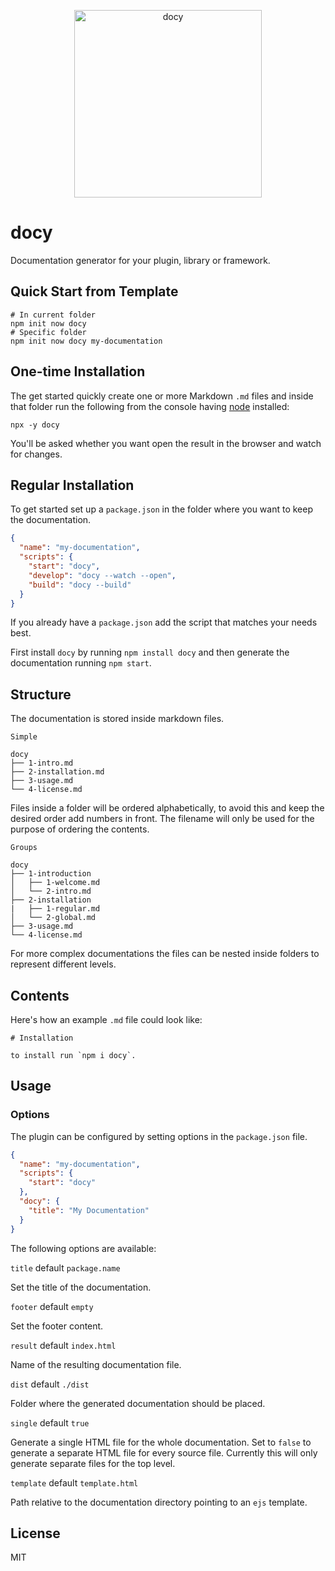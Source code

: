 <p align="center">
  <img src="https://github.com/tobua/docy/raw/master/logo.png" alt="docy" height="300">
</p>

# docy

Documentation generator for your plugin, library or framework.

## Quick Start from Template

```
# In current folder
npm init now docy
# Specific folder
npm init now docy my-documentation
```

## One-time Installation

The get started quickly create one or more Markdown `.md` files and inside that
folder run the following from the console having [node](http://nodejs.org) installed:

```
npx -y docy
```

You'll be asked whether you want open the result in the browser and watch for changes.

## Regular Installation

To get started set up a `package.json` in the folder where you want to keep the documentation.

```json
{
  "name": "my-documentation",
  "scripts": {
    "start": "docy",
    "develop": "docy --watch --open",
    "build": "docy --build"
  }
}
```

If you already have a `package.json` add the script that matches your needs best.

First install `docy` by running `npm install docy` and then generate the documentation running `npm start`.

## Structure

The documentation is stored inside markdown files.

`Simple`

```
docy
├── 1-intro.md
├── 2-installation.md
├── 3-usage.md
└── 4-license.md
```

Files inside a folder will be ordered alphabetically, to avoid this and keep
the desired order add numbers in front. The filename will only be used for the
purpose of ordering the contents.

`Groups`

```
docy
├── 1-introduction
│   ├── 1-welcome.md
│   └── 2-intro.md
├── 2-installation
|   ├── 1-regular.md
│   └── 2-global.md
├── 3-usage.md
└── 4-license.md
```

For more complex documentations the files can be nested inside folders to
represent different levels.

## Contents

Here's how an example `.md` file could look like:

```
# Installation

to install run `npm i docy`.
```

## Usage

### Options

The plugin can be configured by setting options in the `package.json` file.

```json
{
  "name": "my-documentation",
  "scripts": {
    "start": "docy"
  },
  "docy": {
    "title": "My Documentation"
  }
}
```

The following options are available:

`title` default `package.name`

Set the title of the documentation.

`footer` default `empty`

Set the footer content.

`result` default `index.html`

Name of the resulting documentation file.

`dist` default `./dist`

Folder where the generated documentation should be placed.

`single` default `true`

Generate a single HTML file for the whole documentation. Set to `false` to generate a separate HTML file for every source file. Currently this will only generate separate files for the top level.

`template` default `template.html`

Path relative to the documentation directory pointing to an `ejs` template.

## License

MIT
